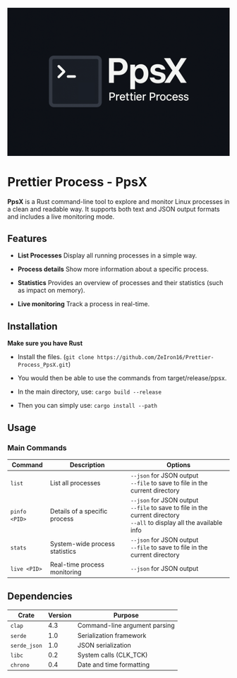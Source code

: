 ![ ](PpsX_logo.png)

# Prettier Process - PpsX

**PpsX** is a Rust command-line tool to explore and monitor Linux processes in a clean and readable way.
It supports both text and JSON output formats and includes a live monitoring mode.

## Features

- **List Processes**
Display all running processes in a simple way.

- **Process details**
Show more information about a specific process.

- **Statistics**
Provides an overview of processes and their statistics (such as impact on memory).

- **Live monitoring**
Track a process in real-time.

## Installation

**Make sure you have Rust**

- Install the files. (`git clone https://github.com/ZeIron16/Prettier-Process_PpsX.git`)

- You would then be able to use the commands from target/release/ppsx.

- In the main directory, use: `cargo build --release`

- Then you can simply use: `cargo install --path`

## Usage

### Main Commands

| Command | Description | Options |
|---------|-------------|---------|
| `list` | List all processes | `--json` for JSON output<br>`--file` to save to file in the current directory|
| `pinfo <PID>` | Details of a specific process | `--json` for JSON output<br> `--file` to save to file in the current directory<br> `--all` to display all the available info|
| `stats` | System-wide process statistics | `--json` for JSON output<br>`--file` to save to file in the current directory|
| `live <PID>` | Real-time process monitoring | `--json` for JSON output<br>|

## Dependencies

| Crate | Version | Purpose |
|-------|---------|---------|
| `clap` | 4.3 | Command-line argument parsing |
| `serde` | 1.0 | Serialization framework |
| `serde_json` | 1.0 | JSON serialization |
| `libc` | 0.2 | System calls (CLK_TCK) |
| `chrono` | 0.4 | Date and time formatting |
